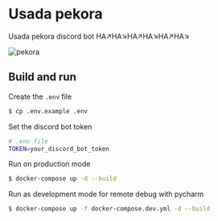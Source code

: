 # Usada pekora
Usada pekora discord bot HA↗HA↘HA↗HA↘HA↗HA↘

![pekora](https://64.media.tumblr.com/5c773af807b50ce0f223032570aae9fe/8c875e418b8e2de3-1e/s512x512u_c1/1eb8ddee17e52516a4e1f697715ef03ddb86424a.png)

## Build and run

Create the ```.env``` file 
```sh
$ cp .env.example .env
```
Set the discord bot token
```sh
# .env file
TOKEN=your_discord_bot_token
```
Run on production mode
```sh
$ docker-compose up -d --build
```
Run as development mode for remote debug with pycharm
```sh
$ docker-compose up -f docker-compose.dev.yml -d --build
```